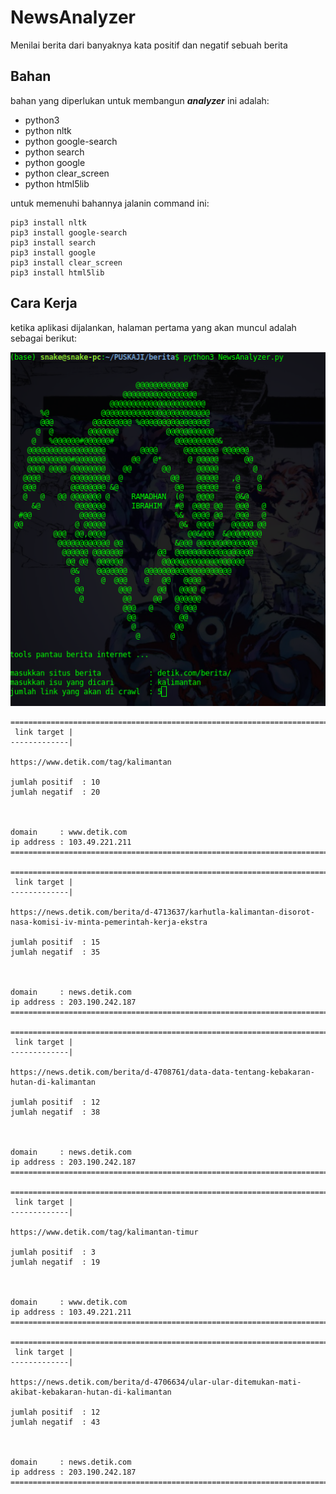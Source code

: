 # NewsAnalyzer
Menilai berita dari banyaknya kata positif dan negatif sebuah berita

## Bahan
bahan yang diperlukan untuk membangun ***analyzer*** ini adalah:
- python3
- python nltk
- python google-search
- python search
- python google
- python clear_screen
- python html5lib

untuk memenuhi bahannya jalanin command ini:
```
pip3 install nltk
pip3 install google-search
pip3 install search
pip3 install google
pip3 install clear_screen
pip3 install html5lib
```
## Cara Kerja
ketika aplikasi dijalankan, halaman pertama yang akan muncul adalah sebagai berikut:


![Screenshot](1.png)

```
========================================================================
 link target |
-------------|

https://www.detik.com/tag/kalimantan

jumlah positif  : 10
jumlah negatif  : 20



domain     : www.detik.com
ip address : 103.49.221.211
========================================================================

========================================================================
 link target |
-------------|

https://news.detik.com/berita/d-4713637/karhutla-kalimantan-disorot-nasa-komisi-iv-minta-pemerintah-kerja-ekstra

jumlah positif  : 15
jumlah negatif  : 35



domain     : news.detik.com
ip address : 203.190.242.187
========================================================================

========================================================================
 link target |
-------------|

https://news.detik.com/berita/d-4708761/data-data-tentang-kebakaran-hutan-di-kalimantan

jumlah positif  : 12
jumlah negatif  : 38



domain     : news.detik.com
ip address : 203.190.242.187
========================================================================

========================================================================
 link target |
-------------|

https://www.detik.com/tag/kalimantan-timur

jumlah positif  : 3
jumlah negatif  : 19



domain     : www.detik.com
ip address : 103.49.221.211
========================================================================

========================================================================
 link target |
-------------|

https://news.detik.com/berita/d-4706634/ular-ular-ditemukan-mati-akibat-kebakaran-hutan-di-kalimantan

jumlah positif  : 12
jumlah negatif  : 43



domain     : news.detik.com
ip address : 203.190.242.187
========================================================================
```
